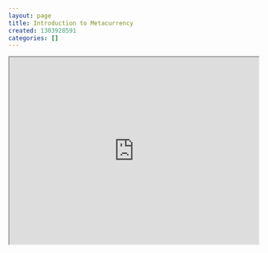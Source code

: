```yaml
---
layout: page
title: Introduction to Metacurrency
created: 1303928591
categories: []
---
```

<A NAME="Metacurrency"></A><p style="text-align: center;"><iframe src="http://player.vimeo.com/video/4448209?portrait=0&amp;color=006a8a" width="500" height="375" frameborder="5"></iframe></p>
